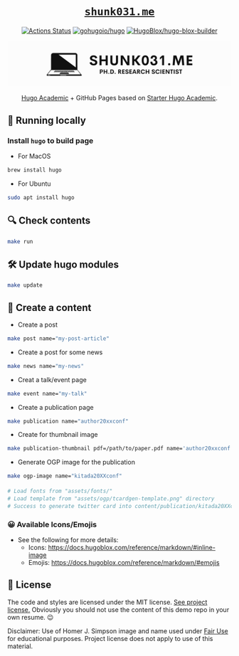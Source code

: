 <div align="center">

# [`shunk031.me`](https://shunk031.me/)

[![Actions Status](https://github.com/shunk031/shunk031.github.io/workflows/Page%20Build/badge.svg)](https://github.com/shunk031/shunk031.github.io/actions?query=workflow%3A%22Page+Build%22)
[![gohugoio/hugo](https://img.shields.io/github/v/tag/gohugoio/hugo?color=FF4088&display_name=release&label=HugoBlox&logo=hugo&logoColor=FF4088&sort=semver)](https://github.com/gohugoio/hugo)
[![HugoBlox/hugo-blox-builder](https://img.shields.io/github/v/tag/HugoBlox/hugo-blox-builder?color=0694cb&display_name=release&label=HugoBlox&logo=hugo&logoColor=0694cb&sort=semver)](https://github.com/HugoBlox/hugo-blox-builder)

[![Website Thumbnail](.github/README/banner-image.png)](https://shunk031.me)

[Hugo Academic](https://github.com/gcushen/hugo-academic) + GitHub Pages based on [Starter Hugo Academic](https://github.com/wowchemy/starter-hugo-academic).

</div>

## 🏃 Running locally

### Install `hugo` to build page

- For MacOS

```sh
brew install hugo
```

- For Ubuntu

```sh
sudo apt install hugo
```

## 🔍️ Check contents

```sh
make run
```

## 🛠️ Update hugo modules

```sh
make update
```

## 🚀 Create a content

- Create a post

```sh
make post name="my-post-article"
```

- Create a post for some news

```sh
make news name="my-news"
```

- Creat a talk/event page

```sh
make event name="my-talk"
```

- Create a publication page

```sh
make publication name="author20xxconf"
```

- Create for thumbnail image

```sh
make publication-thumbnail pdf=/path/to/paper.pdf name='author20xxconf'
```

- Generate OGP image for the publication

```sh
make ogp-image name="kitada20XXconf"

# Load fonts from "assets/fonts/"
# Load template from "assets/ogp/tcardgen-template.png" directory
# Success to generate twitter card into content/publication/kitada20XXconf/featured.png
```

### 😀 Available Icons/Emojis

- See the following for more details:
  - Icons: https://docs.hugoblox.com/reference/markdown/#inline-image
  - Emojis: https://docs.hugoblox.com/reference/markdown/#emojis

## 📝 License

The code and styles are licensed under the MIT license. [See project license.](LICENSE) Obviously you should not use the content of this demo repo in your own resume. :wink:

Disclaimer: Use of Homer J. Simpson image and name used under [Fair Use](https://en.wikipedia.org/wiki/Fair_use) for educational purposes. Project license does not apply to use of this material.
